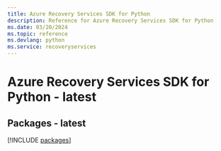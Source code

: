 ```yaml
---
title: Azure Recovery Services SDK for Python
description: Reference for Azure Recovery Services SDK for Python
ms.date: 03/20/2024
ms.topic: reference
ms.devlang: python
ms.service: recoveryservices
---
```

# Azure Recovery Services SDK for Python - latest
## Packages - latest
[!INCLUDE [packages](recovery-services-index.md)]